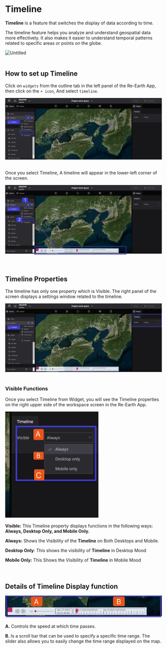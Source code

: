 # Timeline

**Timeline** is a feature that switches the display of data according to time.

The timeline feature helps you analyze and understand geospatial data more effectively. It also makes it easier to understand temporal patterns related to specific areas or points on the globe.

![Untitled](Timeline%20954be904f4554f279436b490d0a2455e/Untitled.gif)
<br>
<br>

## How to set up Timeline

Click on `widgets` from the outline tab in the left panel of the Re-Earth App, then click on the `+ icon`, And select `timeline`.

![Untitled](Timeline%20954be904f4554f279436b490d0a2455e/Untitled.png)
<br>
<br>

Once you select Timeline, A timeline will appear in the lower-left corner of the screen.

![Untitled](Timeline%20954be904f4554f279436b490d0a2455e/Untitled%201.png)
<br>
<br>
<br>

## Timeline Properties

The timeline has only one property which is Visible. The right panel of the screen displays a settings window related to the timeline.

![Untitled](Timeline%20954be904f4554f279436b490d0a2455e/Untitled%202.png)
<br>
<br>

### Visible Functions

Once you select Timeline from Widget, you will see the Timeline properties on the right upper side of the workspace screen in the Re-Earth App.

![Untitled](Timeline%20954be904f4554f279436b490d0a2455e/Untitled%203.png)

**Visible:** This Timeline property displays functions in the following ways: **Always, Desktop Only, and Mobile Only.**

**Always:** Shows the Visibility of the **Timeline** on Both Desktops and Mobile.

**Desktop Only**: This shows the visibility of **Timeline** in Desktop Mood 

**Mobile Only:** This Shows the Visibility of **Timeline** in Mobile Mood
<br>
<br>
<br>

## Details of Timeline Display function

![Untitled](Timeline%20954be904f4554f279436b490d0a2455e/Untitled%204.png)

**A.** Controls the speed at which time passes.

**B.** Is a scroll bar that can be used to specify a specific time range. The slider also allows you to easily change the time range displayed on the map.

